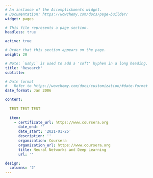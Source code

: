 ```yaml
---
# An instance of the Accomplishments widget.
# Documentation: https://wowchemy.com/docs/page-builder/
widget: pages

# This file represents a page section.
headless: true

active: true

# Order that this section appears on the page.
weight: 20

# Note: `&shy;` is used to add a 'soft' hyphen in a long heading.
title: 'Research'
subtitle:

# Date format
#   Refer to https://wowchemy.com/docs/customization/#date-format
date_format: Jan 2006

content:
  
  TEST TEST TEST
  
  item:
    - certificate_url: https://www.coursera.org
      date_end: ''
      date_start: '2021-01-25'
      description: ''
      organization: Coursera
      organization_url: https://www.coursera.org
      title: Neural Networks and Deep Learning
      url: ''

design:
  columns: '2'
---
```

